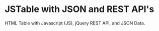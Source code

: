 # JSTable with JSON and REST API's
HTML Table with Javascript (JS), jQuery REST API, and JSON Data.
